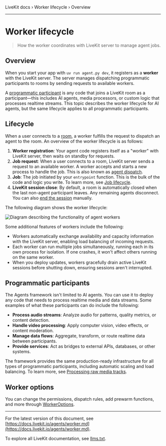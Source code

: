 LiveKit docs › Worker lifecycle › Overview

---

# Worker lifecycle

> How the worker coordinates with LiveKit server to manage agent jobs.

## Overview

When you start your app with `uv run agent.py dev`, it registers as a **worker** with the LiveKit server. The server manages dispatching programmatic participants to rooms by sending requests to available workers.

A [programmatic participant](#programmatic-participants) is any code that joins a LiveKit room as a participant—this includes AI agents, media processors, or custom logic that processes realtime streams. This topic describes the worker lifecycle for AI agents, but the same lifecycle applies to all programmatic participants.

## Lifecycle

When a user connects to a [room](https://docs.livekit.io/home/get-started/api-primitives.md#room), a worker fulfills the request to dispatch an agent to the room. An overview of the worker lifecycle is as follows:

1. **Worker registration**: Your agent code registers itself as a "worker" with LiveKit server, then waits on standby for requests.
2. **Job request**: When a user connects to a room, LiveKit server sends a request to an available worker. A worker accepts and starts a new process to handle the job. This is also known as [agent dispatch](https://docs.livekit.io/agents/worker/agent-dispatch.md).
3. **Job**: The job initiated by your `entrypoint` function. This is the bulk of the code and logic you write. To learn more, see [Job lifecycle](https://docs.livekit.io/agents/worker/job.md).
4. **LiveKit session close**: By default, a room is automatically closed when the last non-agent participant leaves. Any remaining agents disconnect. You can also [end the session](https://docs.livekit.io/agents/worker/job.md#ending-the-session) manually.

The following diagram shows the worker lifecycle:

![Diagram describing the functionality of agent workers](/images/agents/agents-jobs-overview.svg)

Some additional features of workers include the following:

- Workers automatically exchange availability and capacity information with the LiveKit server, enabling load balancing of incoming requests.
- Each worker can run multiple jobs simultaneously, running each in its own process for isolation. If one crashes, it won't affect others running on the same worker.
- When you deploy updates, workers gracefully drain active LiveKit sessions before shutting down, ensuring sessions aren't interrupted.

## Programmatic participants

The Agents framework isn't limited to AI agents. You can use it to deploy any code that needs to process realtime media and data streams. Some examples of what these participants can do include the following:

- **Process audio streams**: Analyze audio for patterns, quality metrics, or content detection.
- **Handle video processing**: Apply computer vision, video effects, or content moderation.
- **Manage data flows**: Aggregate, transform, or route realtime data between participants.
- **Provide services**: Act as bridges to external APIs, databases, or other systems.

The framework provides the same production-ready infrastructure for all types of programmatic participants, including automatic scaling and load balancing. To learn more, see [Processing raw media tracks](https://docs.livekit.io/home/client/tracks/raw-tracks.md).

## Worker options

You can change the permissions, dispatch rules, add prewarm functions, and more through [WorkerOptions](https://docs.livekit.io/agents/worker/options.md).

---


For the latest version of this document, see [https://docs.livekit.io/agents/worker.md](https://docs.livekit.io/agents/worker.md).

To explore all LiveKit documentation, see [llms.txt](https://docs.livekit.io/llms.txt).
